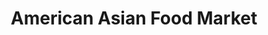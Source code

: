 ---
title: "American Asian Food Market"
url: /virginia-beach/american-asian-food-market/
shop: convenience
---